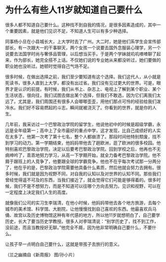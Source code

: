 # 为什么有些人11岁就知道自己要什么

很多人都不知道自己要什么。这种找不到自我的情况，是很多因素造成的，其中一个重要因素，就是他们见识不足，不知道人生可以有多少种选择。 

同事杨小旦在小县城长大，上大学时去了广州。大二时，她是他们系学生会宣传部部长，有一次跟大一的干事聊天，两个女孩一个说要去国外念服装心理学，另一个说要去法国学时尚与奢侈品管理，以后想当买手。于是两个学妹就叽叽喳喳聊了起来，作为部长，她完全搭不上话。不仅她们说的专业她从来都没听过，她们要做的职业她也没听过。她顿时觉得自己气场不足。 

很多时候，在做出选择之前，我们至少要知道有这个选择。我们这代人，从小就是死读书，很多人直到上大学，都没有出过省。我们没有见过更大的世界。可是，眼界才是认识的前提。有时候，我们从书上、杂志上、电视上了解到某个职业、某个生活状态，很向往，我们试图去做出某个选择，但我们不敢选，因为它们离我们太远了。尤其是，我们周围还有很多人会唧唧歪歪，用他们那点可怜的经验给我们泼冷水。我们好不容易燃起的斗志，瞬间就被浇灭了。你看到的世界，就是你的人生。 

几年前，我采访过一个巴黎政治学院的留学生，他说他初中的时候是超级学霸，永远是全年级第一；高中上了全市最好的重点中学，这才发现，比自己成绩好的人实在太多了。他第一次考了第十七名，整个人都崩溃了。那段时间他特别颓废，找不到学习的动力。第一学期结束，他妈妈带他去了趟欧洲，逛了欧洲的很多校园。他特别喜欢巴黎政治学院，决定以后要考巴黎政治学院。回到学校之后，他再也不无病呻吟了，乖乖地努力学习，从高一下学期开始，就全力备考巴黎政治学院。他不屑于跟班上的人竞争了，他要跟全球的学霸竞争。他也不在乎每次考试那一分两分了，他在乎的是，巴黎政治学院需要他具备什么素质，然后他就会努力去拥有。很多时候，我们就是因为视野不同，对自我的认知以及对世界的认知不同。那些我们曾经觉得遥不可及的东西，当我们接近了，就会觉得它们可能是够得着的。很多时候，我们不是不想努力，而是不知道可以往哪个方向去努力。见识和视野，可以在一定程度上决定我们人生的高度。 

就像我们公司的实习生李瑞清，在他小时候，他妈妈带他去各个地方旅游，去每个城市的美术馆、科学馆、大剧院，让他慢慢找到自己喜欢的东西。他最喜欢兵马俑、故宫以及历史博物馆这种有年代感的地方，所以他11岁就想明白了，自己要学历史，长大了要当历史学教授。很多人对李瑞清说：“别学历史了，找不到工作，没前途，而且当教授好无聊。”他完全不屑，因为他非常明确自己要什么，不要什么。 

让孩子早一点明白自己要什么，这就是带孩子去旅行的意义。 

（兰之幽摘自《新周报》 图/孙小片）